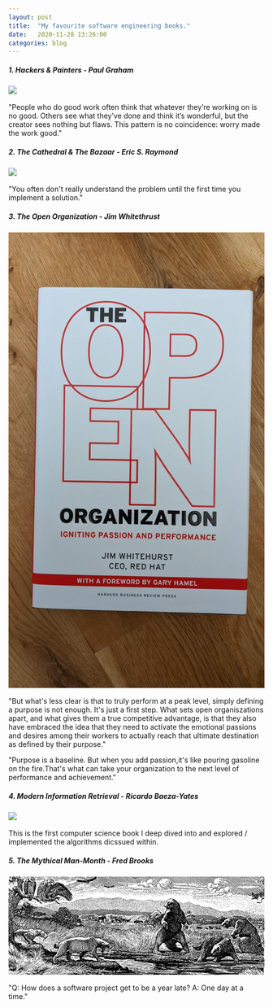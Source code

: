 ```yaml
---
layout: post
title:  "My favourite software engineering books."
date:   2020-11-28 13:26:00
categories: blog
---
```


##### 1. Hackers & Painters - Paul Graham

<div class="honeycombpic-book">
<img src="https://github.com/bawn92/bawn92.github.io/blob/master/assets/img/book-hackers-and-painters.jpg?raw=true"/>
</div>

"People who do good work often think that whatever they’re working on is no good. Others see what they’ve done and think it’s wonderful, but the creator sees nothing but flaws. This pattern is no coincidence: worry made the work good."

##### 2. The Cathedral & The Bazaar - Eric S. Raymond

<div class="honeycombpic-book">
<img src="https://github.com/bawn92/bawn92.github.io/blob/master/assets/img/book-cathedral.jpg?raw=true"/>
</div>

"You often don't really understand the problem until the first time you implement a solution."

##### 3. The Open Organization - Jim Whitethrust

<div class="honeycombpic-book">
<img src="https://github.com/bawn92/bawn92.github.io/blob/master/assets/img/book-open-org.jpg?raw=true"/>
</div>

"But what's less clear is that to truly perform at a peak level, simply defining a purpose is not enough. It's just a first step. What sets open organiszations apart, and what gives them a true competitive advantage, is that they also have embraced the idea that they need to activate the emotional passions and desires among their workers to actually reach that ultimate destination as defined by their purpose."

"Purpose is a baseline. But when you add passion,it's like pouring gasoline on the fire.That's what can take your organization to the next level of performance and achievement."

##### 4. Modern Information Retrieval - Ricardo Baeza-Yates

<div class="honeycombpic-book">
<img src="https://github.com/bawn92/bawn92.github.io/blob/master/assets/img/book-modern-information.jpg?raw=true"/>
</div>

This is the first computer science book I deep dived into and explored / implemented the algorithms dicssued within.

##### 5. The Mythical Man-Month - Fred Brooks

<div class="honeycombpic-table">
<img src="https://github.com/bawn92/bawn92.github.io/blob/master/assets/img/book-mytical.png?raw=true"/>
</div>

"Q: How does a software project get to be a year late? 
A: One day at a time."